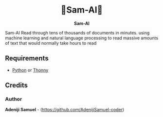 <h1 align="center">🤖Sam-AI🤖 </h1>
<p align="center">
 <strong>Sam-AI</strong></div>
</p>

Sam-AI
Read through tens of thousands of documents in minutes. using machine learning and natural language processing to read massive amounts of text that would normally take hours to read 

## Requirements
- [Python](https://www.python.org/downloads/) or [Thonny](https://thonny.org/)

## Credits
### Author
**Adeniji Samuel** - (https://github.com/AdenijiSamuel-coder)
